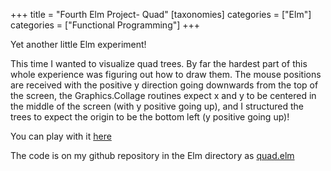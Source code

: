 +++
title = "Fourth Elm Project- Quad"
[taxonomies]
categories = ["Elm"]
categories = ["Functional Programming"]
+++

Yet another little Elm experiment!

This time I wanted to visualize quad trees. By far the hardest part of this whole experience
was figuring out how to draw them. The mouse positions are received with the positive y direction
going downwards from the top of the screen, the Graphics.Collage routines expect x and y
to be centered in the middle of the screen (with y positive going up), and I structured the
trees to expect the origin to be the bottom left (y positive going up)!

You can play with it  [here](http://itscomputersciencetime.com/elm/quad.html)

The code is on my github repository in the Elm directory as
[quad.elm](https://github.com/nsmryan/itscomputersciencetime.com/blob/master/elm/quad.elm)

